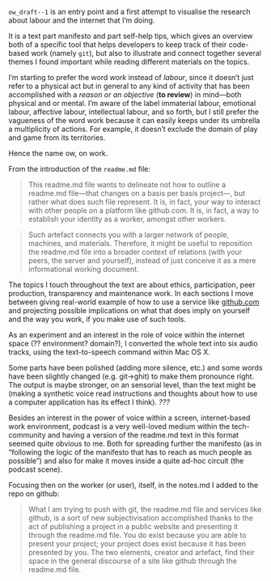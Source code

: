 `ow_draft--1` is an entry point and a first attempt to visualise the research about labour and the internet that I’m doing. 

It is a text part manifesto and part self-help tips, which gives an overview both of a specific tool that helps developers to keep track of their code-based work (namely `git`), but also to illustrate and connect together several themes I found important while reading different materials on the topics.

I’m starting to prefer the word *work* instead of *labour*, since it doesn’t just refer to a physical act but in general to any kind of activity that has been accomplished with a *reason or an objective* (**to review**) in mind—both physical and or mental. I’m aware of the label immaterial labour, emotional labour, affective labour, intellectual labour, and so forth, but I still prefer the vagueness of the word work because it can easily keeps under its umbrella a multiplicity of actions. For example, it doesn’t exclude the domain of play and game from its territories.

Hence the name ow, on work.

From the introduction of the `readme.md` file:

> This readme.md file wants to delineate not how to outline a readme.md file—that changes on a basis per basis project—, but rather what does such file represent. It is, in fact, your way to interact with other people on a platform like github.com. It is, in fact, a way to establish your identity as a worker, amongst other workers.

> Such artefact connects you with a larger network of people, machines, and materials. Therefore, it might be useful to reposition the readme.md file into a broader context of relations (with your peers, the server and yourself), instead of just conceive it as a mere informational working document.

The topics I touch throughout the text are about ethics, participation, peer production, transparency and maintenance work. In each sections I move between giving real-world example of how to use a service like [github.com](https://github.com/) and projecting possible implications on what that does imply on yourself and the way you work, if you make use of such tools.

As an experiment and an interest in the role of voice within the internet space (?? environment? domain?), I converted the whole text into six audio tracks, using the text-to-speech command within Mac OS X.

Some parts have been polished (adding more silence, etc.) and some words have been slightly changed (e.g. git→ghit) to make them pronounce right. The output is maybe stronger, on an sensorial level, than the text might be (making a synthetic voice read instructions and thoughts about how to use a computer application has its effect I think). *???*

Besides an interest in the power of voice within a screen, internet-based work environment, podcast is a very well-loved medium within the tech-community and having a version of the readme.md text in this format seemed quite obvious to me. Both for spreading further the manifesto (as in “following the logic of the manifesto that has to reach as much people as possible”) and also for make it moves inside a quite ad-hoc circuit (the podcast scene).

Focusing then on the worker (or user), itself, in the notes.md I added to the repo on github:

> What I am trying to push with git, the readme.md file and services like github, is a sort of new subjectivisation accomplished thanks to the act of publishing a project in a public website and presenting it through the readme.md file. You do exist because you are able to present your project; your project does exist because it has been presented by you. The two elements, creator and artefact, find their space in the general discourse of a site like github through the readme.md file.